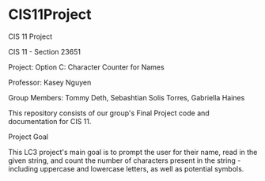 # CIS11Project

CIS 11 Project

CIS 11 - Section 23651

Project: Option C: Character Counter for Names

Professor: Kasey Nguyen

Group Members: Tommy Deth, Sebashtian Solis Torres, Gabriella Haines

This repository consists of our group's Final Project code and documentation for CIS 11.

Project Goal

This LC3 project's main goal is to prompt the user for their name, read in the given string, and count the number of characters present in the string - including uppercase and lowercase letters, as well as potential symbols.
